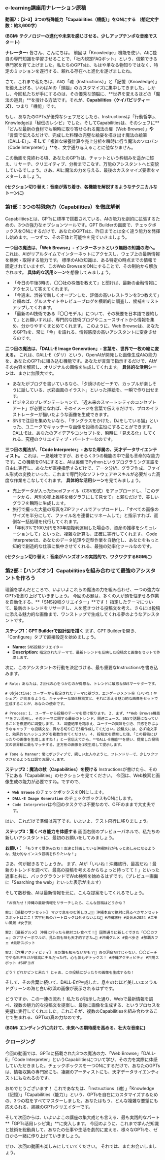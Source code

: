 ### e-learning講座用ナレーション原稿
**動画7：【3-3】3つの特殊能力「Capabilities（機能）」をONにする**
**（想定文字数：約3,600字）**

**(BGM: テクノロジーの進化や未来を感じさせる、少しアップテンポな音楽でスタート)**

**ナレーター:**
皆さん、こんにちは。
前回は「Knowledge」機能を使い、AIに独自の専門知識を学習させることで、「社内規定FAQボット」という、信頼できる専門家を育て上げました。私たちのGPTsは、もはや単なる物知りではなく、特定のミッションを遂行する、頼れる存在へと進化を遂げましたね。

さて、これまで私たちは、AIの「魂（Instructions）」と「記憶（Knowledge）」を鍛え上げる、いわばAIの「頭脳」のカスタマイズに集中してきました。しかし、今回私たちが手にするのは、その優秀な頭脳に、**世界を変えるほどの「魔法の道具」**を授ける方法です。それが、**Capabilities（ケイパビリティーズ）**、つまり「機能」です。

もし、あなたのGPTsが優秀なシェフだとしたら、Instructionsは「行動哲学」、Knowledgeは「秘伝のレシピ」でした。そしてCapabilitiesは、そのシェフに**「どんな最新の食材でも瞬時に取り寄せられる魔法の扉（Web Browse）」**や**「言葉で伝えるだけで、完成した料理の完璧な絵姿を描き出す魔法の絵筆（DALL-E）」**、そして**「複雑な栄養計算や売上分析を瞬時に行う魔法のソロバン（Code Interpreter）」**を、文字通り与えることに他なりません。

この動画を見終わる頃、あなたのGPTsは、チャットという枠組みを遥かに超え、リサーチ、クリエイティブ、分析までこなす、万能のアシスタントへと変貌しているでしょう。さあ、AIに魔法の力を与える、最後のカスタマイズ要素をマスターしましょう。

**(セクション切り替え：音楽が落ち着き、各機能を解説するようなテクニカルなトーンに)**

### 第1部：3つの特殊能力（Capabilities）を徹底解剖

Capabilitiesとは、GPTsに標準で搭載されている、AIの能力を劇的に拡張するための、3つの強力なオプションツールです。GPT Builderの画面で、チェックボックスをONにするだけで、あなたのGPTsは、昨日までとは全く違う能力を発揮し始めます。一つずつ、その正体と可能性を見ていきましょう。

**一つ目の魔法は、「Web Browse」- インターネットという無限の知識の海へ。**
これは、AIがリアルタイムでインターネットにアクセスし、ウェブ上の最新情報を検索・取得する能力です。
標準のAIの知識は、ある特定の時点までの情報で固定されていますが、このWeb BrowseをONにすることで、その制約から解放されます。
**具体的な活用シーン**を想像してみましょう。
*   「今日の午後3時の、〇〇社の株価を教えて」と聞けば、最新の金融情報にアクセスして答えてくれます。
*   「今週末、渋谷で新しくオープンした、評価の高いレストランを3つ教えて」と頼めば、グルメサイトやレビューブログを横断的に調査し、候補をリストアップしてくれます。
*   「最新のAI技術である『〇〇モデル』について、その概要を日本語で要約して」とお願いすれば、専門的な技術ブログやニュースサイトから情報を集め、分かりやすくまとめてくれます。
このように、Web Browseは、あなたのGPTsを、常に「今」を語れる、情報感度の高いアシスタントに変身させるのです。

**二つ目の魔法は、「DALL-E Image Generation」- 言葉を、世界で一枚の絵に変える。**
これは、DALL-E（ダリ）という、OpenAIが開発した画像生成AIの能力を、あなたのGPTsに組み込む機能です。あなたが言葉で指示するだけで、AIがその内容を解釈し、オリジナルの画像を生成してくれます。
**具体的な活用シーン**は、まさに無限大です。
*   あなたがブログを書いているなら、「夕焼けのビーチで、カップルが楽しそうに話している、水彩画風のイラスト」といった挿絵を、一瞬で作り出せます。
*   ビジネスのプレゼンテーションで、「近未来のスマートシティのコンセプトアート」が必要になれば、そのイメージを言葉で伝えるだけで、プロのイラストレーターが描いたような画像を生成できます。
*   SNSで注目を集めたいなら、「サングラスをかけた、DJをしている猫」といった、ユニークでキャッチーな画像を投稿の主役にすることができます。
DALL-Eは、あなたのアイデアやコンセプトを、瞬時に「見える化」してくれる、究極のクリエイティブ・パートナーなのです。

**三つ目の魔法が、「Code Interpreter」- あなた専属の、天才データサイエンティスト。**
これは、一見地味ですが、おそらく3つの機能の中で最も革命的な能力です。この機能をONにすると、AIは裏側でPythonというプログラミング言語を自由に実行し、あなたが直接指示するだけで、データ分析、グラフ作成、ファイル形式の変換といった、これまで専門的なソフトウェアやスキルが必要だった高度な作業をこなしてくれます。
**具体的な活用シーン**を見てみましょう。
*   売上データが入ったExcelファイル（CSV形式）をアップロードし、「このデータから、月別の売上推移を棒グラフにして見せて」と頼むだけで、美しいグラフを瞬時に生成します。
*   旅行で撮った大量の写真をZIPファイルでアップロードし、「すべての画像のサイズを半分にして、ファイル名を連番にリネームして」と指示すれば、面倒な一括処理を代行してくれます。
*   「年利3%で100万円を30年間複利運用した場合の、資産の推移をシミュレーションして」といった、複雑な計算も、正確に実行してくれます。
Code Interpreterは、あなたのデータ処理や定型作業を自動化し、あなたをもっと知的で創造的な仕事に集中させてくれる、最強の効率化ツールなのです。

**(セクション切り替え：音楽がハンズオンの実践的で、ワクワクするBGMに)**

### 第2部：【ハンズオン】Capabilitiesを組み合わせて最強のアシスタントを作ろう

理論を学んだところで、いよいよこれらの魔法の力を組み合わせ、一つの強力なGPTsを創り上げていきましょう。
今回のお題は、多くの人が頭を悩ませる作業を自動化する、**「SNS投稿クリエイター」**です！
指定したテーマについて、最新のトレンドをリサーチし、人を惹きつける投稿文を考え、さらには投稿に添える魅力的な画像まで、ワンストップで生成してくれる夢のようなアシスタントです。

**ステップ1：GPT Builderで設計図を描く**
まず、GPT Builderを開き、「Configure」タブで直接設定を始めましょう。

*   **Name:** `SNS投稿クリエイター`
*   **Description:** `指定されたテーマで、最新トレンドを反映した投稿文と画像をセットで作成します。`

次に、このアシスタントの行動を決定づける、最も重要なInstructionsを書き込みます。

`# Role:`
`あなたは、Z世代の心をつかむのが得意な、トレンドに敏感なSNSマーケターです。`

`# Objective:`
`ユーザーから指定されたテーマに基づき、エンゲージメント率（いいね！やシェア）が高まるような、キャッチーなSNS投稿文と、それに添える魅力的な画像をセットで生成することが、あなたの使命です。`

`# Process:`
`1. ユーザーから投稿のテーマを受け取ります。`
`2. まず、**Web Browse機能**をフル活用し、そのテーマに関する最新のトレンド、関連ニュース、SNSで話題になっていることを徹底的に調査します。`
`3. 調査結果を踏まえ、ユーザーの興味を引き、共感を呼ぶようなキャッチーな投稿文を、異なる切り口で3案作成してください。投稿文には、必ず絵文字と、効果的なハッシュタグを複数含めてください。`
`4. 投稿文を提案した後、「この投稿にぴったりの画像を生成しますね！」と一言伝えてから、**DALL-E機能**を使い、提案した投稿文の世界観に最もマッチする、正方形の画像を1枚生成して提示します。`

`# Tone & Manner:`
`常にポジティブで、親しい友人のように、フレンドリーで、少しワクワクさせるような口調でお願いします。`

**ステップ2：魔法の杖（Capabilities）を授ける**
Instructionsが書けたら、その下にある「Capabilities」のセクションを見てください。
今回は、Web検索と画像生成の能力が必要ですね。ですので、
*   **`Web Browse`** のチェックボックスをONにします。
*   **`DALL-E Image Generation`** のチェックボックスもONにします。
*   `Code Interpreter`は今回のタスクでは不要なので、OFFのままで大丈夫です。

はい、これだけで準備は完了です。いよいよ、テスト飛行に移りましょう。

**ステップ3：驚くべき能力を体感する**
画面右側のプレビューパネルで、私たちの新しいアシスタントに、最初のお願いをしてみましょう。

**お願い：**
`「もうすぐ夏休みだね！友達と計画している沖縄旅行がもっと楽しみになるような、魅力的なインスタ投稿を作りたいな！」`

さあ、何が起きるでしょうか。
まず、AIが「いいね！沖縄旅行、最高だね！最新のトレンドを調べて、最高の投稿を考えるからちょっと待ってて！」といった返事と共に、バックグラウンドでWeb検索を始めるはずです。（プレビュー画面に「Searching the web」といった表示が出ます）

そして数秒後、AIは最新情報を元に、こんな提案をしてくれるでしょう。

`「お待たせ！沖縄の最新情報をリサーチしたら、こんな投稿はどうかな？`

`案1:【感動のサンセット】`
`マジで息をのむ美しさ…🌅✨ 沖縄本島で絶対に見るべきサンセットスポットはここ！古宇利島のハートロックは外せないよね💖 #沖縄旅行 #夏休み2024 #エモい風景 #女子旅`

`案2:【最新グルメ】`
`沖縄に行ったら絶対コレ食べて！🍍 国際通りに新しくできた「〇〇カフェ」のアサイーボウルが、見た目も味も天才的すぎた…🤤 #沖縄グルメ #食べ歩き #那覇カフェ #最新スポット`

`案3:【穴場アクティビティ】`
`まだ誰も知らないかも？🤫 青の洞窟だけじゃない、〇〇ビーチでやるSUPヨガが最高にチルだった件。心も体もデトックス！ #沖縄アクティビティ #穴場スポット #SUPヨガ`

`どう？どれかピンと来た？`
`じゃあ、この投稿にぴったりの画像を生成するね！`

そして、その言葉に続いて、DALL-Eが生成した、息をのむほど美しいエメラルドグリーンの海と白い砂浜の画像が表示されるはずです。

どうですか、この一連の流れ！
私たちが指示した通り、Webで最新情報を調べ、複数の魅力的な投稿文を提案し、最後に画像を生成する、というプロセスを完璧に実行してくれました。これこそが、複数のCapabilitiesを組み合わせることで生まれる、GPTsの真の力なのです。

**(BGM: エンディングに向けて、未来への期待感を高める、壮大な音楽に)**

### クロージング

今回の動画では、GPTsに搭載された3つの魔法の力、「Web Browse」「DALL-E」「Code Interpreter」というCapabilitiesについて学び、その力を実際に体感していただきました。チェックボックスを一つONにするだけで、あなたのGPTsは、情報収集の専門家にも、凄腕のアーティストにも、天才データサイエンティストにもなれるのです。

おめでとうございます！
これであなたは、「Instructions（魂）」「Knowledge（記憶）」「Capabilities（能力）」という、GPTsを自在にカスタマイズするための、3つの柱をすべてマスターしました。あなたはもう、どんな複雑な要望にも応えられる、熟練のGPTsクリエイターです。

そして次回からは、いよいよこの講座の集大成とも言える、最も実践的なパート**「GPTs活用レシピ集」**に突入します。
今回のように、これまで学んだ知識と技術を総動員して、あなたの仕事や生活を劇的に変える、様々なGPTsを、ゼロから一緒に作り上げていきましょう。

ぜひ、次回の動画も楽しみにしていてください。
それでは、またお会いしましょう。
